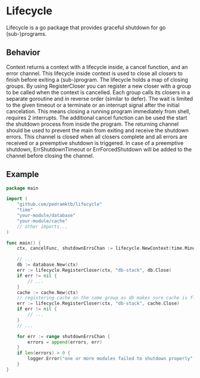# Lifecycle

Lifecycle is a go package that provides graceful shutdown for go (sub-)programs.

## Behavior
Context returns a context with a lifecycle inside, a cancel function, and an error channel.
This lifecycle inside context is used to close all closers to finish before exiting a (sub-)program.
The lifecycle holds a map of closing groups. By using RegisterCloser you can register a new closer with a group to be called when the context is cancelled.
Each group calls its closers in a separate goroutine and in reverse order (similar to defer).
The wait is limited to the given timeout or a terminate or an interrupt signal after the initial
cancelation.
This means closing a running program immediately from shell, requires 2 interrupts.
The additional cancel function can be used the start the shutdown process from inside the program.
The returning channel should be used to prevent the main from exiting and receive the shutdown errors.
This channel is closed when all closers complete and all errors are received or a preemptive shutdown is triggered.
In case of a preemptive shutdown, ErrShutdownTimeout or ErrForcedShutdown will be added to the channel before closing the channel.

## Example
```go
package main

import (
    "github.com/pedramktb/lifecycle"
    "time"
    "your-module/database"
    "your-module/cache"
    // other imports...
)

func main() {
    ctx, cancelFunc, shutdownErrsChan := lifecycle.NewContext(time.Minute)

    // ...
    db := database.New(ctx)
    err := lifecycle.RegisterCloser(ctx, "db-stack", db.Close)
    if err != nil {
        // ...
    }
    cache := cache.New(ctx)
    // registering cache on the same group as db makes sure cache is flushed to the db before starting to close the db
    err := lifecycle.RegisterCloser(ctx, "db-stack", cache.Close)
    if err != nil {
        // ...
    }
    // ...

    for err := range shutdownErrsChan {
        errors = append(errors, err)
    }
    if len(errors) > 0 {
        logger.Error("one or more modules failed to shutdown properly", errors)
    }
}
```
